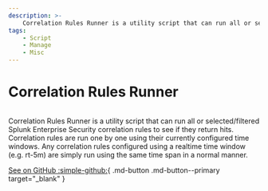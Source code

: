 ```yaml
---
description: >-
    Correlation Rules Runner is a utility script that can run all or selected/filtered Splunk Enterprise Security correlation rules to see if they return hits.
tags:
    - Script
    - Manage
    - Misc
---
```


# Correlation Rules Runner

``` markdown title=""
```

<div class="result" markdown>

Correlation Rules Runner is a utility script that can run all or selected/filtered Splunk Enterprise Security correlation rules to see if they return hits. Correlation rules are run one by one using their currently configured time windows. Any correlation rules configured using a realtime time window (e.g. rt-5m) are simply run using the same time span in a normal manner.

[See on GitHub :simple-github:](https://github.com/ccl0utier/CorrelationRulesRunner "Visit GitHub"){ .md-button .md-button--primary target="_blank" }

</div>
